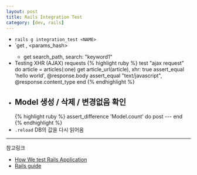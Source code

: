```yaml
---
layout: post
title: Rails Integration Test
category: [dev, rails]
---
```


- ```rails g integration_test <NAME>```
- `get <path>, <params_hash>
  - get search_path, search: "keyword1"
- Testing XHR (AJAX) requests
  {% highlight ruby %}
    test "ajax request" do
      article = articles(:one)
      get article_url(article), xhr: true
      assert_equal 'hello world', @response.body
      assert_equal "text/javascript", @response.content_type
  end
  {% endhighlight %}
- Model 생성 / 삭제 / 변경없음 확인
  -
  {% highlight ruby %}
  assert_difference 'Model.count' do
    post ---
  end
  {% endhighlight %}
- `.reload` DB의 값을 다시 읽어옴



----
참고링크

- [How We test Rails Application](https://robots.thoughtbot.com/how-we-test-rails-applications)
- [Rails guide ](http://edgeguides.rubyonrails.org/testing.html#testing-xhr-ajax-requests)